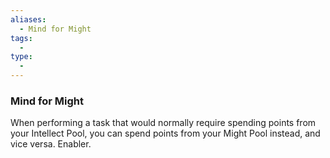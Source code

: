 ```yaml
---
aliases:
  - Mind for Might
tags:
  - 
type:
  - 
---
```

### Mind for Might

When performing a task that would normally require spending points from your Intellect Pool, you can spend points from your Might Pool instead, and vice versa. Enabler.